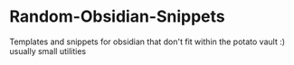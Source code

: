 # Random-Obsidian-Snippets
Templates and snippets for obsidian that don't fit within the potato vault :) usually small utilities
